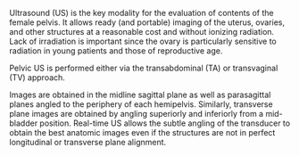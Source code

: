 Ultrasound (US) is the key modality for the evaluation of contents of the female pelvis. It allows ready (and portable) imaging of the uterus, ovaries, and other structures at a reasonable cost and without ionizing radiation. Lack of irradiation is important since the ovary is particularly sensitive to radiation in young patients and those of reproductive age.

Pelvic US is performed either via the transabdominal (TA) or transvaginal (TV) approach.

Images are obtained in the midline sagittal plane as well as parasagittal planes angled to the periphery of each hemipelvis. Similarly, transverse plane images are obtained by angling superiorly and inferiorly from a mid-bladder position. Real-time US allows the subtle angling of the transducer to obtain the best anatomic images even if the structures are not in perfect longitudinal or transverse plane alignment.